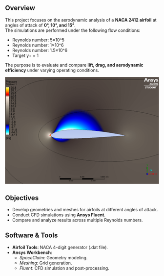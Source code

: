 ## Overview
This project focuses on the aerodynamic analysis of a **NACA 2412 airfoil** at angles of attack of **0°, 10°, and 15°**.  
The simulations are performed under the following flow conditions:  

- Reynolds number: 5×10^5  
- Reynolds number: 1×10^6  
- Reynolds number: 1.5×10^6  
- Target y+ = 1  

The purpose is to evaluate and compare **lift, drag, and aerodynamic efficiency** under varying operating conditions.  

<div align="center">
  <img src="docs/images/re_5_0.png" alt="docs/images/re_5_0.png" width="800"/>
  
</div>

## Objectives
- Develop geometries and meshes for airfoils at different angles of attack.  
- Conduct CFD simulations using **Ansys Fluent**.  
- Compare and analyze results across multiple Reynolds numbers.  

## Software & Tools
- **Airfoil Tools**: NACA 4-digit generator (.dat file).  
- **Ansys Workbench**:  
  - *SpaceClaim*: Geometry modeling.  
  - *Meshing*: Grid generation.  
  - *Fluent*: CFD simulation and post-processing.  
